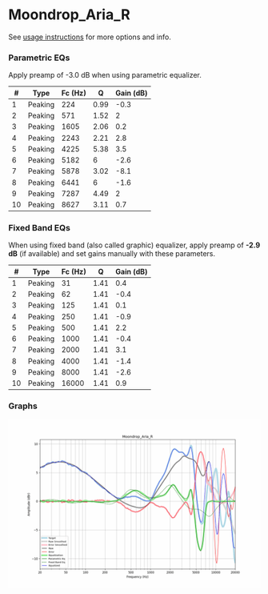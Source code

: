 # Moondrop_Aria_R
See [usage instructions](https://github.com/jaakkopasanen/AutoEq#usage) for more options and info.

### Parametric EQs
Apply preamp of -3.0 dB when using parametric equalizer.

|   # | Type    |   Fc (Hz) |    Q |   Gain (dB) |
|-----|---------|-----------|------|-------------|
|   1 | Peaking |       224 | 0.99 |        -0.3 |
|   2 | Peaking |       571 | 1.52 |         2   |
|   3 | Peaking |      1605 | 2.06 |         0.2 |
|   4 | Peaking |      2243 | 2.21 |         2.8 |
|   5 | Peaking |      4225 | 5.38 |         3.5 |
|   6 | Peaking |      5182 | 6    |        -2.6 |
|   7 | Peaking |      5878 | 3.02 |        -8.1 |
|   8 | Peaking |      6441 | 6    |        -1.6 |
|   9 | Peaking |      7287 | 4.49 |         2   |
|  10 | Peaking |      8627 | 3.11 |         0.7 |

### Fixed Band EQs
When using fixed band (also called graphic) equalizer, apply preamp of **-2.9 dB** (if available) and set gains manually with these parameters.

|   # | Type    |   Fc (Hz) |    Q |   Gain (dB) |
|-----|---------|-----------|------|-------------|
|   1 | Peaking |        31 | 1.41 |         0.4 |
|   2 | Peaking |        62 | 1.41 |        -0.4 |
|   3 | Peaking |       125 | 1.41 |         0.1 |
|   4 | Peaking |       250 | 1.41 |        -0.9 |
|   5 | Peaking |       500 | 1.41 |         2.2 |
|   6 | Peaking |      1000 | 1.41 |        -0.4 |
|   7 | Peaking |      2000 | 1.41 |         3.1 |
|   8 | Peaking |      4000 | 1.41 |        -1.4 |
|   9 | Peaking |      8000 | 1.41 |        -2.6 |
|  10 | Peaking |     16000 | 1.41 |         0.9 |

### Graphs
![](./Moondrop_Aria_R.png)
